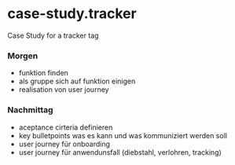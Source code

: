 # case-study.tracker
Case Study for a tracker tag


### Morgen
* funktion finden
* als gruppe sich auf funktion einigen
* realisation von user journey

### Nachmittag
* aceptance cirteria definieren
* key bulletpoints was es kann und was kommuniziert werden soll
* user journey für onboarding
* user journey für anwendunsfall (diebstahl, verlohren, tracking)
